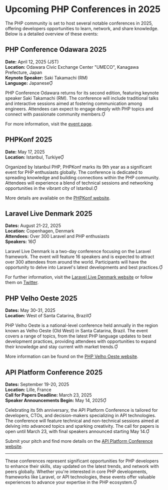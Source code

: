 # Upcoming PHP Conferences in 2025

The PHP community is set to host several notable conferences in 2025, offering developers opportunities to learn, network, and share knowledge. Below is a detailed overview of these events:

## PHP Conference Odawara 2025

**Date:** April 12, 2025 (JST)  
**Location:** Odawara Civic Exchange Center "UMECO", Kanagawa Prefecture, Japan  
**Keynote Speaker:** Saki Takamachi (RM)  
**Language:** Japanese

PHP Conference Odawara returns for its second edition, featuring keynote speaker Saki Takamachi (RM). The conference will include traditional talks and interactive sessions aimed at fostering communication among engineers. Attendees can expect to engage deeply with PHP topics and connect with passionate community members.

For more information, visit the [event page](https://phpcon-odawara.jp).

## PHPKonf 2025

**Date:** May 17, 2025  
**Location:** Istanbul, Turkiye

Organized by Istanbul PHP, PHPKonf marks its 9th year as a significant event for PHP enthusiasts globally. The conference is dedicated to spreading knowledge and building connections within the PHP community. Attendees will experience a blend of technical sessions and networking opportunities in the vibrant city of Istanbul.

More details are available on the [PHPKonf website](https://phpkonf.org).

## Laravel Live Denmark 2025

**Dates:** August 21-22, 2025  
**Location:** Copenhagen, Denmark  
**Attendees:** Over 300 Laravel and PHP enthusiasts  
**Speakers:** 16

Laravel Live Denmark is a two-day conference focusing on the Laravel framework. The event will feature 16 speakers and is expected to attract over 300 attendees from around the world. Participants will have the opportunity to delve into Laravel's latest developments and best practices.

For further information, visit the [Laravel Live Denmark website](https://laravellive.dk) or follow them on [Twitter](https://twitter.com).

## PHP Velho Oeste 2025

**Dates:** May 30-31, 2025  
**Location:** West of Santa Catarina, Brazil

PHP Velho Oeste is a national-level conference held annually in the region known as Velho Oeste (Old West) in Santa Catarina, Brazil. The event covers a range of topics, from the latest PHP language updates to best development practices, providing attendees with opportunities to expand their knowledge and stay current with market trends.

More information can be found on the [PHP Velho Oeste website](https://www.phpvelhoeste.com.br).

## API Platform Conference 2025

**Dates:** September 19-20, 2025  
**Location:** Lille, France  
**Call for Papers Deadline:** March 23, 2025  
**Speaker Announcements Begin:** May 14, 2025

Celebrating its 5th anniversary, the API Platform Conference is tailored for developers, CTOs, and decision-makers specializing in API technologies. The conference will feature technical and non-technical sessions aimed at delving into advanced topics and sparking creativity. The call for papers is open until March 23, with final speakers announced starting May 14.

Submit your pitch and find more details on the [API Platform Conference website](https://api-platform.com/con/2025/).

---

These conferences represent significant opportunities for PHP developers to enhance their skills, stay updated on the latest trends, and network with peers globally. Whether you're interested in core PHP developments, frameworks like Laravel, or API technologies, these events offer valuable experiences to advance your expertise in the PHP ecosystem. 
